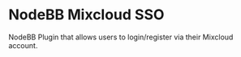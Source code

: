 # NodeBB Mixcloud SSO

NodeBB Plugin that allows users to login/register via their Mixcloud account.
